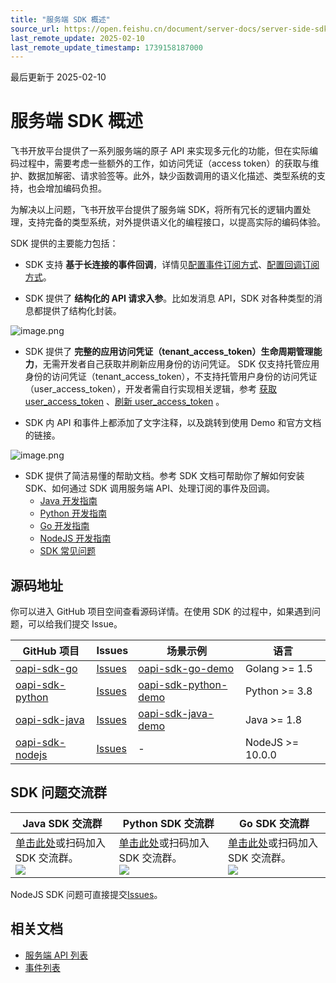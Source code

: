 ```yaml
---
title: "服务端 SDK 概述"
source_url: https://open.feishu.cn/document/server-docs/server-side-sdk
last_remote_update: 2025-02-10
last_remote_update_timestamp: 1739158187000
---
```

最后更新于 2025-02-10

# 服务端 SDK 概述

飞书开放平台提供了一系列服务端的原子 API 来实现多元化的功能，但在实际编码过程中，需要考虑一些额外的工作，如访问凭证（access token）的获取与维护、数据加解密、请求验签等。此外，缺少函数调用的语义化描述、类型系统的支持，也会增加编码负担。

为解决以上问题，飞书开放平台提供了服务端 SDK，将所有冗长的逻辑内置处理，支持完备的类型系统，对外提供语义化的编程接口，以提高实际的编码体验。

SDK 提供的主要能力包括：

- SDK 支持 **基于长连接的事件回调**，详情见[配置事件订阅方式](https://open.feishu.cn/document/ukTMukTMukTM/uYDNxYjL2QTM24iN0EjN/event-subscription-configure-/request-url-configuration-case#d286cc88)、[配置回调订阅方式](https://open.feishu.cn/document/uAjLw4CM/ukTMukTMukTM/event-subscription-guide/callback-subscription/configure-callback-request-address)。

- SDK 提供了 **结构化的 API 请求入参**。比如发消息 API，SDK 对各种类型的消息都提供了结构化封装。

![image.png](https://sf3-cn.feishucdn.com/obj/open-platform-opendoc/f8a5610ed5dd8747cb04cf14b5476393_gsDZwiiCrT.png?height=478&lazyload=true&maxWidth=700&width=1482)

- SDK 提供了 **完整的应用访问凭证（tenant_access_token）生命周期管理能力**，无需开发者自己获取并刷新应用身份的访问凭证。
    SDK 仅支持托管应用身份的访问凭证（tenant_access_token），不支持托管用户身份的访问凭证（user_access_token），开发者需自行实现相关逻辑，参考 [获取 user_access_token](https://open.feishu.cn/document/uAjLw4CM/ukTMukTMukTM/authentication-management/access-token/get-user-access-token) 、[刷新 user_access_token](https://open.feishu.cn/document/uAjLw4CM/ukTMukTMukTM/authentication-management/access-token/refresh-user-access-token) 。

- SDK 内 API 和事件上都添加了文字注释，以及跳转到使用 Demo 和官方文档的链接。

![image.png](https://sf3-cn.feishucdn.com/obj/open-platform-opendoc/df059a6dd0162bba2f73191c209de3a3_dYUXHerJIy.png?height=714&lazyload=true&maxWidth=700&width=2118)

- SDK 提供了简洁易懂的帮助文档。参考 SDK 文档可帮助你了解如何安装 SDK、如何通过 SDK 调用服务端 API、处理订阅的事件及回调。
    - [ Java 开发指南](https://open.feishu.cn/document/uAjLw4CM/ukTMukTMukTM/server-side-sdk/java-sdk-guide/preparations)
    - [Python 开发指南](https://open.feishu.cn/document/uAjLw4CM/ukTMukTMukTM/server-side-sdk/python--sdk/preparations-before-development)
    - [Go 开发指南](https://open.feishu.cn/document/uAjLw4CM/ukTMukTMukTM/server-side-sdk/golang-sdk-guide/preparations)
    - [NodeJS 开发指南](https://open.feishu.cn/document/uAjLw4CM/ukTMukTMukTM/server-side-sdk/nodejs-sdk/preparation-before-development)
    - [SDK 常见问题](https://open.feishu.cn/document/uAjLw4CM/ukTMukTMukTM/server-side-sdk/faq)

## 源码地址

你可以进入 GitHub 项目空间查看源码详情。在使用 SDK 的过程中，如果遇到问题，可以给我们提交 Issue。

**GitHub 项目**                                               | **Issues**                                                  | **场景示例** | **语言**       |
| ----------------------------------------------------------- | ----------------------------------------------------------- | -------- | ------------ |
| [oapi-sdk-go](https://github.com/larksuite/oapi-sdk-go)     | [Issues](https://github.com/larksuite/oapi-sdk-go/issues)   | [oapi-sdk-go-demo](https://github.com/larksuite/oapi-sdk-go-demo)        | Golang >= 1.5 |
| [oapi-sdk-python](https://github.com/larksuite/oapi-sdk-python) | [Issues](https://github.com/larksuite/oapi-sdk-python/issues) | [oapi-sdk-python-demo](https://github.com/larksuite/oapi-sdk-python-demo)      | Python >= 3.8    |
| [oapi-sdk-java](https://github.com/larksuite/oapi-sdk-java) | [Issues](https://github.com/larksuite/oapi-sdk-java/issues) | [oapi-sdk-java-demo](https://github.com/larksuite/oapi-sdk-java-demo)      | Java >= 1.8    |
| [oapi-sdk-nodejs](https://github.com/larksuite/node-sdk)    | [Issues](https://github.com/larksuite/node-sdk/issues)      | -   | NodeJS >= 10.0.0 

## SDK 问题交流群

| Java SDK 交流群       | Python SDK 交流群           | Go SDK 交流群         | 
| --------- | --------------- | -------   | 
|[单击此处](https://applink.feishu.cn/client/chat/chatter/add_by_link?link_token=a53jb5f6-87de-4974-9ad6-8a88563d0e89)或扫码加入 SDK 交流群。<br>![](https://sf3-cn.feishucdn.com/obj/open-platform-opendoc/6715ef101de19f6b3268c2c6865fef7d_J8znWEWfVm.png?height=243&lazyload=true&maxWidth=150&width=242) | [单击此处](https://applink.feishu.cn/client/chat/chatter/add_by_link?link_token=575k28fa-2c12-400a-80c0-2d8924e00d38)或扫码加入 SDK 交流群。<br>![](https://sf3-cn.feishucdn.com/obj/open-platform-opendoc/25f6ee1bca77228a74667873448e37fd_Q7u0LgpwSc.png?height=748&lazyload=true&maxWidth=150&width=758) | [单击此处](https://applink.feishu.cn/client/chat/chatter/add_by_link?link_token=21cn476d-b859-4c15-9048-5ecf49f1a951)或扫码加入 SDK 交流群。<br>![](https://sf3-cn.feishucdn.com/obj/open-platform-opendoc/f4bdf852c25c8d7686ed9f0492e69dda_PbL2cQgY8U.png?height=284&lazyload=true&maxWidth=150&width=286) | 

NodeJS SDK 问题可直接提交[Issues](https://github.com/larksuite/node-sdk/issues)。

## 相关文档

- [服务端 API 列表](https://open.feishu.cn/document/ukTMukTMukTM/uYTM5UjL2ETO14iNxkTN/server-api-list)
- [事件列表](https://open.feishu.cn/document/ukTMukTMukTM/uYDNxYjL2QTM24iN0EjN/event-list)
